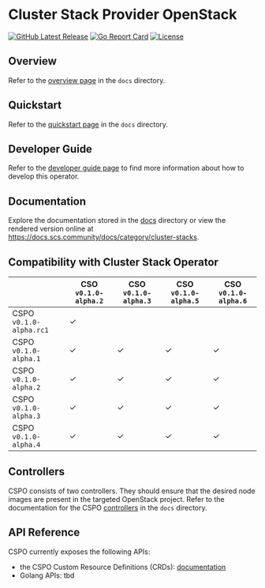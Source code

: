 # Cluster Stack Provider OpenStack

[![GitHub Latest Release](https://img.shields.io/github/v/release/SovereignCloudStack/cluster-stack-provider-openstack?logo=github)](https://github.com/SovereignCloudStack/cluster-stack-provider-openstack/releases)
[![Go Report Card](https://goreportcard.com/badge/github.com/SovereignCloudStack/cluster-stack-provider-openstack)](https://goreportcard.com/report/github.com/SovereignCloudStack/cluster-stack-provider-openstack)
[![License](https://img.shields.io/badge/License-Apache%202.0-blue.svg)](https://opensource.org/license/apache-2-0)

## Overview

Refer to the [overview page](./docs/overview.md) in the `docs` directory.

## Quickstart

Refer to the [quickstart page](./docs/quickstart.md) in the `docs` directory.

## Developer Guide

Refer to the [developer guide page](./docs/develop.md) to find more information about how to develop this operator.

## Documentation

Explore the documentation stored in the [docs](./docs) directory or view the rendered version online at <https://docs.scs.community/docs/category/cluster-stacks>.

## Compatibility with Cluster Stack Operator

|                         | CSO `v0.1.0-alpha.2` | CSO `v0.1.0-alpha.3` | CSO `v0.1.0-alpha.5` | CSO `v0.1.0-alpha.6` |
| ----------------------- | -------------------- | -------------------- | -------------------- | -------------------- |
| CSPO `v0.1.0-alpha.rc1` | ✓                    |                      |                      |                      |
| CSPO `v0.1.0-alpha.1`   | ✓                    | ✓                    | ✓                    | ✓                    |
| CSPO `v0.1.0-alpha.2`   | ✓                    | ✓                    | ✓                    | ✓                    |
| CSPO `v0.1.0-alpha.3`   | ✓                    | ✓                    | ✓                    | ✓                    |
| CSPO `v0.1.0-alpha.4`   | ✓                    | ✓                    | ✓                    | ✓                    |

## Controllers

CSPO consists of two controllers. They should ensure that the desired node images are present in the targeted OpenStack project.
Refer to the documentation for the CSPO [controllers](./docs/controllers.md) in the `docs` directory.

## API Reference

CSPO currently exposes the following APIs:

- the CSPO Custom Resource Definitions (CRDs): [documentation](https://doc.crds.dev/github.com/SovereignCloudStack/cluster-stack-provider-openstack)
- Golang APIs: tbd
